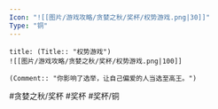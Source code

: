 ```yaml
---
Icon: "![[图片/游戏攻略/贪婪之秋/奖杯/权势游戏.png|30]]"
Type: "铜"
---
```

```ad-common-bronze-trophy
title: (Title:: "权势游戏")
![[图片/游戏攻略/贪婪之秋/奖杯/权势游戏.png|100]]

(Comment:: "你影响了选举，让自己偏爱的人当选至高王。")
```

#贪婪之秋/奖杯 #奖杯 #奖杯/铜
